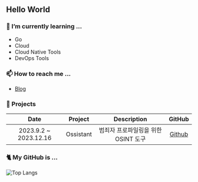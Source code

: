 ## Hello World

### 🌱 I’m currently learning ...
- Go
- Cloud
- Cloud Native Tools
- DevOps Tools

### 📫 How to reach me ...
- [Blog](https://s0okju.github.io/)


### 👾 Projects
|**Date**|**Project**|**Description**|**GitHub**|
|:---:|:---:|:---:|:--:|
|2023.9.2 ~ 2023.12.16|Ossistant| 범죄자 프로파일링을 위한 OSINT 도구 | [Github](https://github.com/ICHEaccount/Ossistant)|

### 🐈 My GitHub is ...

![Top Langs](https://github-readme-stats.vercel.app/api/top-langs/?username=s0okju&layout=compact&exclude_repo=D7MeKz.github.io,Portscan.chosun.final&hide=Mustache,Smarty)

<!--
**D7MeKz/D7MeKz** is a ✨ _special_ ✨ repository because its `README.md` (this file) appears on your GitHub profile.


Here are some ideas to get you started:

- 🔭 I’m currently working on ...
- 🌱 I’m currently learning ...
- 👯 I’m looking to collaborate on ...
- 🤔 I’m looking for help with ...
- 💬 Ask me about ...
- 📫 How to reach me: ...
- 😄 Pronouns: ...
- ⚡ Fun fact: ...
-->
